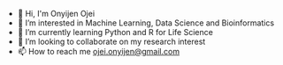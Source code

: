 - 👋 Hi, I'm Onyijen Ojei
- 👀 I’m interested in Machine Learning, Data Science and Bioinformatics
- 🌱 I’m currently learning Python and R for Life Science
- 💞️ I’m looking to collaborate on my research interest
- 📫 How to reach me ojei.onyijen@gmail.com

<!---
oonyijen/oonyijen is a ✨ special ✨ repository because its `README.md` (this file) appears on your GitHub profile.
You can click the Preview link to take a look at your changes.
--->
